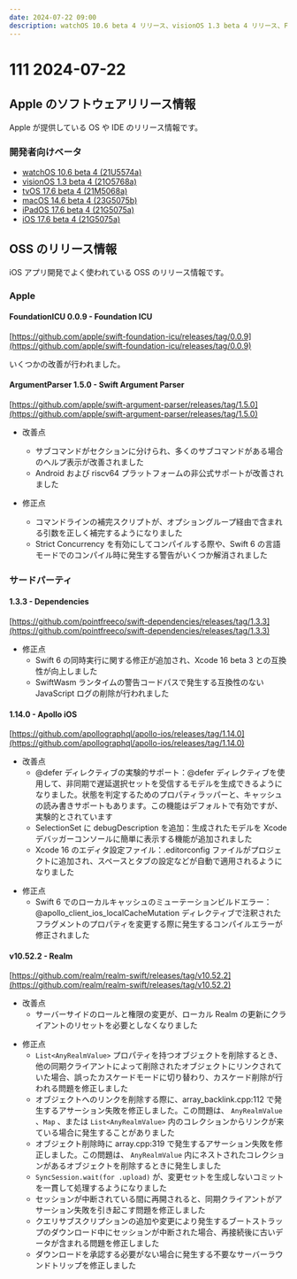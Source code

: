 ```yaml
---
date: 2024-07-22 09:00
description: watchOS 10.6 beta 4 リリース、visionOS 1.3 beta 4 リリース、FoundationICU 0.0.9 リリース、ArgumentParser 1.5.0 リリース、swift-dependencies 1.3.3 リリース、Apollo iOS 1.14.0 リリース、ほか
---
```


# 111 2024-07-22

## Apple のソフトウェアリリース情報

Apple が提供している OS や IDE のリリース情報です。

### 開発者向けベータ

- [watchOS 10.6 beta 4 (21U5574a)](https://developer.apple.com/news/releases/?id=07162024f)
- [visionOS 1.3 beta 4 (21O5768a)](https://developer.apple.com/news/releases/?id=07162024e)
- [tvOS 17.6 beta 4 (21M5068a)](https://developer.apple.com/news/releases/?id=07162024d)
- [macOS 14.6 beta 4 (23G5075b)](https://developer.apple.com/news/releases/?id=07162024c)
- [iPadOS 17.6 beta 4 (21G5075a)](https://developer.apple.com/news/releases/?id=07162024b)
- [iOS 17.6 beta 4 (21G5075a)](https://developer.apple.com/news/releases/?id=07162024a)

## OSS のリリース情報

iOS アプリ開発でよく使われている OSS のリリース情報です。

### Apple

#### FoundationICU 0.0.9 - Foundation ICU

[https://github.com/apple/swift-foundation-icu/releases/tag/0.0.9](https://github.com/apple/swift-foundation-icu/releases/tag/0.0.9)

いくつかの改善が行われました。

#### ArgumentParser 1.5.0 - Swift Argument Parser

[https://github.com/apple/swift-argument-parser/releases/tag/1.5.0](https://github.com/apple/swift-argument-parser/releases/tag/1.5.0)

- 改善点
    - サブコマンドがセクションに分けられ、多くのサブコマンドがある場合のヘルプ表示が改善されました
    - Android および riscv64 プラットフォームの非公式サポートが改善されました

- 修正点
    - コマンドラインの補完スクリプトが、オプショングループ経由で含まれる引数を正しく補完するようになりました
    - Strict Concurrency を有効にしてコンパイルする際や、Swift 6 の言語モードでのコンパイル時に発生する警告がいくつか解消されました

### サードパーティ

#### 1.3.3 - Dependencies

[https://github.com/pointfreeco/swift-dependencies/releases/tag/1.3.3](https://github.com/pointfreeco/swift-dependencies/releases/tag/1.3.3)

- 修正点
    - Swift 6 の同時実行に関する修正が追加され、Xcode 16 beta 3 との互換性が向上しました
    - SwiftWasm ランタイムの警告コードパスで発生する互換性のない JavaScript ログの削除が行われました

#### 1.14.0 - Apollo iOS

[https://github.com/apollographql/apollo-ios/releases/tag/1.14.0](https://github.com/apollographql/apollo-ios/releases/tag/1.14.0)

- 改善点
    - @defer ディレクティブの実験的サポート：@defer ディレクティブを使用して、非同期で遅延選択セットを受信するモデルを生成できるようになりました。状態を判定するためのプロパティラッパーと、キャッシュの読み書きサポートもあります。この機能はデフォルトで有効ですが、実験的とされています
    - SelectionSet に debugDescription を追加：生成されたモデルを Xcode デバッガーコンソールに簡単に表示する機能が追加されました
    - Xcode 16 のエディタ設定ファイル：.editorconfig ファイルがプロジェクトに追加され、スペースとタブの設定などが自動で適用されるようになりました

<!-- textlint-disable ja-technical-writing/sentence-length -->

- 修正点
    - Swift 6 でのローカルキャッシュのミューテーションビルドエラー：@apollo_client_ios_localCacheMutation ディレクティブで注釈されたフラグメントのプロパティを変更する際に発生するコンパイルエラーが修正されました

<!-- textlint-enable ja-technical-writing/sentence-length -->

#### v10.52.2 - Realm

[https://github.com/realm/realm-swift/releases/tag/v10.52.2](https://github.com/realm/realm-swift/releases/tag/v10.52.2)

- 改善点
    - サーバーサイドのロールと権限の変更が、ローカル Realm の更新にクライアントのリセットを必要としなくなりました

<!-- textlint-disable ja-technical-writing/sentence-length -->

- 修正点
    - `List<AnyRealmValue>` プロパティを持つオブジェクトを削除するとき、他の同期クライアントによって削除されたオブジェクトにリンクされていた場合、誤ったカスケードモードに切り替わり、カスケード削除が行われる問題を修正しました
    - オブジェクトへのリンクを削除する際に、array_backlink.cpp:112 で発生するアサーション失敗を修正しました。この問題は、 `AnyRealmValue` 、`Map` 、または `List<AnyRealmValue>` 内のコレクションからリンクが来ている場合に発生することがありました
    - オブジェクト削除時に array.cpp:319 で発生するアサーション失敗を修正しました。この問題は、 `AnyRealmValue` 内にネストされたコレクションがあるオブジェクトを削除するときに発生しました
    - `SyncSession.wait(for .upload)` が、変更セットを生成しないコミットを一貫して処理するようになりました
    - セッションが中断されている間に再開されると、同期クライアントがアサーション失敗を引き起こす問題を修正しました
    - クエリサブスクリプションの追加や変更により発生するブートストラップのダウンロード中にセッションが中断された場合、再接続後に古いデータが含まれる問題を修正しました
    - ダウンロードを承認する必要がない場合に発生する不要なサーバーラウンドトリップを修正しました

<!-- textlint-enable ja-technical-writing/sentence-length -->
